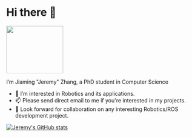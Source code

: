 # Hi there :wave:

<img src="/Docs/profile.gif" data-canonical-src="/Docs/profile.gif" width="150" height="125" /> 

I’m Jiaming "Jeremy" Zhang, a PhD student in Computer Science

- 👀 I’m interested in Robotics and its applications.
- 📫 Please send direct email to me if you're interested in my projects.
- 🤩 Look forward for collaboration on any interesting Robotics/ROS development project.

<!---
jeremyzz830/jeremyzz830 is a ✨ special ✨ repository because its `README.md` (this file) appears on your GitHub profile.
You can click the Preview link to take a look at your changes.
--->


[![Jeremy's GitHub stats](https://github-readme-stats.vercel.app/api?username=jmz3)](https://github.com/jmz3/github-readme-stats)
